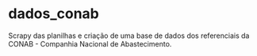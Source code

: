 # dados_conab
Scrapy das planilhas e criação de uma base de dados dos referenciais da CONAB - Companhia Nacional de Abastecimento. 
